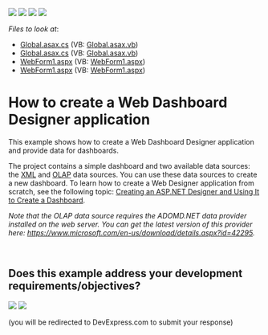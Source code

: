 <!-- default badges list -->
![](https://img.shields.io/endpoint?url=https://codecentral.devexpress.com/api/v1/VersionRange/128580166/16.1.4%2B)
[![](https://img.shields.io/badge/Open_in_DevExpress_Support_Center-FF7200?style=flat-square&logo=DevExpress&logoColor=white)](https://supportcenter.devexpress.com/ticket/details/T362490)
[![](https://img.shields.io/badge/📖_How_to_use_DevExpress_Examples-e9f6fc?style=flat-square)](https://docs.devexpress.com/GeneralInformation/403183)
[![](https://img.shields.io/badge/💬_Leave_Feedback-feecdd?style=flat-square)](#does-this-example-address-your-development-requirementsobjectives)
<!-- default badges end -->
<!-- default file list -->
*Files to look at*:

* [Global.asax.cs](./CS/Dashboard_WebDesigner_2010/Global.asax.cs) (VB: [Global.asax.vb](./VB/Dashboard_WebDesigner_2010/Global.asax.vb))
* [Global.asax.cs](./CS/Dashboard_WebDesigner_2010/Global.asax.cs) (VB: [Global.asax.vb](./VB/Dashboard_WebDesigner_2010/Global.asax.vb))
* [WebForm1.aspx](./CS/Dashboard_WebDesigner_2010/WebForm1.aspx) (VB: [WebForm1.aspx](./VB/Dashboard_WebDesigner_2010/WebForm1.aspx))
* [WebForm1.aspx](./CS/Dashboard_WebDesigner_2010/WebForm1.aspx) (VB: [WebForm1.aspx](./VB/Dashboard_WebDesigner_2010/WebForm1.aspx))
<!-- default file list end -->
# How to create a Web Dashboard Designer application


<p>This example shows how to create a Web Dashboard Designer application and provide data for dashboards.</p>
The project contains a simple dashboard and two available data sources: the <a href="https://documentation.devexpress.com/#Dashboard/CustomDocument113927">XML</a> and <a href="https://documentation.devexpress.com/#Dashboard/CustomDocument114427">OLAP</a> data sources. You can use these data sources to create a new dashboard. To learn how to create a Web Designer application from scratch, see the following topic: <a href="https://documentation.devexpress.com/#Dashboard/CustomDocument115782">Creating an ASP.NET Designer and Using It to Create a Dashboard</a>.<br>
<p><em>Note that the OLAP data source requires the ADOMD.NET data provider installed on the web server. You can get the latest version of this provider here: <a href="https://www.microsoft.com/en-us/download/details.aspx?id=42295">https://www.microsoft.com/en-us/download/details.aspx?id=42295</a>.</em></p>

<br/>


<!-- feedback -->
## Does this example address your development requirements/objectives?

[<img src="https://www.devexpress.com/support/examples/i/yes-button.svg"/>](https://www.devexpress.com/support/examples/survey.xml?utm_source=github&utm_campaign=asp-net-web-forms-dashboard-switch-between-designer-and-viewer-on-client&~~~was_helpful=yes) [<img src="https://www.devexpress.com/support/examples/i/no-button.svg"/>](https://www.devexpress.com/support/examples/survey.xml?utm_source=github&utm_campaign=asp-net-web-forms-dashboard-switch-between-designer-and-viewer-on-client&~~~was_helpful=no)

(you will be redirected to DevExpress.com to submit your response)
<!-- feedback end -->
